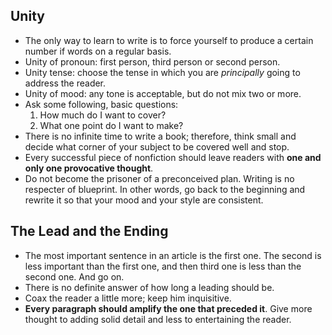 ## Unity
- The only way to learn to write is to force yourself to produce a certain number if words on a regular basis.
- Unity of pronoun: first person, third person or second person.
- Unity tense: choose the tense in which you are *principally* going to address the reader.
- Unity of mood: any tone is acceptable, but do not mix two or more.
- Ask some following, basic questions:
	1. How much do I want to cover?
	1. What one point do I want to make?
- There is no infinite time to write a book; therefore, think small and decide what corner of your subject to be covered well and stop.
- Every successful piece of nonfiction should leave readers with **one and only one provocative thought**.
- Do not become the prisoner of a preconceived plan. Writing is no respecter of blueprint. In other words, go back to the beginning and rewrite it so that your mood and your style are consistent.

## The Lead and the Ending
- The most important sentence in an article is the first one. The second is less important than the first one, and then third one is less than the second one. And go on.
- There is no definite answer of how long a leading should be.
- Coax the reader a little more; keep him inquisitive.
- **Every paragraph should amplify the one that preceded it**. Give more thought to adding solid detail and less to entertaining the reader.


